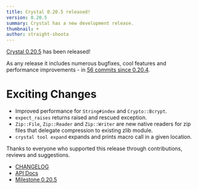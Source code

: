 ```yaml
---
title: Crystal 0.20.5 released!
version: 0.20.5
summary: Crystal has a new development release.
thumbnail: +
author: straight-shoota
---
```


[Crystal 0.20.5](https://github.com/crystal-lang/crystal/releases/tag/0.20.5) has been released!

As any release it includes numerous bugfixes, cool features and performance improvements - in [56 commits since 0.20.4](https://github.com/crystal-lang/crystal/compare/0.20.4...0.20.5).

# Exciting Changes

- Improved performance for `String#index` and `Crypto::Bcrypt`.
- `expect_raises` returns raised and rescued exception.
- `Zip::File`, `Zip::Reader` and `Zip::Writer` are new native readers for zip files that delegate compression to existing zlib module.
- `crystal tool expand` expands and prints macro call in a given location.

Thanks to everyone who supported this release through contributions, reviews and suggestions.

- [CHANGELOG](https://github.com/crystal-lang/crystal/releases/tag/0.20.5)
- [API Docs](https://crystal-lang.org/api/0.20.5)
- [Milestone 0.20.5](https://github.com/crystal-lang/crystal/issues?q=milestone%3A0.20.5)
